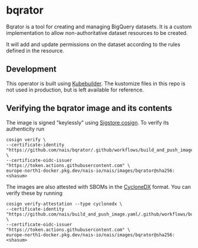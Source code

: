 # bqrator

Bqrator is a tool for creating and managing BigQuery datasets. It is a
custom implementation to allow non-authoritative dataset resources to be created.

It will add and update permissions on the dataset according to the rules defined
in the resource.

## Development

This operator is built using [Kubebuilder](https://kubebuilder.io/).
The kustomize files in this repo is not used in production, but is left available
for reference.

## Verifying the bqrator image and its contents

The image is signed "keylessly" using [Sigstore cosign](https://github.com/sigstore/cosign).
To verify its authenticity run

```
cosign verify \
--certificate-identity "https://github.com/nais/bqrator/.github/workflows/build_and_push_image.yaml@refs/heads/master" \
--certificate-oidc-issuer "https://token.actions.githubusercontent.com" \
europe-north1-docker.pkg.dev/nais-io/nais/images/bqrator@sha256:<shasum>
```

The images are also attested with SBOMs in the [CycloneDX](https://cyclonedx.org/) format.
You can verify these by running

```
cosign verify-attestation --type cyclonedx \
--certificate-identity "https://github.com/nais/build_and_push_image.yaml/.github/workflows/build_and_push_image.yaml@refs/heads/master" \
--certificate-oidc-issuer "https://token.actions.githubusercontent.com" \
europe-north1-docker.pkg.dev/nais-io/nais/images/bqrator@sha256:<shasum>
```
